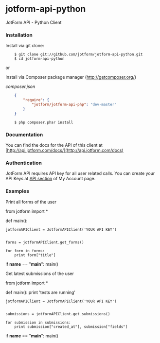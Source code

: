 jotform-api-python 
===============
JotForm API - Python Client


### Installation

Install via git clone:

        $ git clone git://github.com/jotform/jotform-api-python.git
        $ cd jotform-api-python
        
or

Install via Composer package manager (http://getcomposer.org/)
        
_composer.json_
```json
    {
        "require": {
            "jotform/jotform-api-php": "dev-master"
        }
    }
```

        $ php composer.phar install

### Documentation

You can find the docs for the API of this client at [http://api.jotform.com/docs/](http://api.jotform.com/docs)

### Authentication

JotForm API requires API key for all user related calls. You can create your API Keys at  [API section](http://www.jotform.com/myaccount/api) of My Account page.

### Examples

Print all forms of the user

from jotform import *


def main():

    jotformAPIClient = JotformAPIClient('YOUR API KEY')


    forms = jotformAPIClient.get_forms()

    for form in forms:
    	print form["title"]

if __name__ == "__main__":
    main()

   

Get latest submissions of the user

from jotform import *


def main():
    print 'tests are running'

    jotformAPIClient = JotformAPIClient('YOUR API KEY')


    submissions = jotformAPIClient.get_submissions()

    for submission in submissions:
    	print submission["created_at"], submission["fields"]


if __name__ == "__main__":
    main()

    
